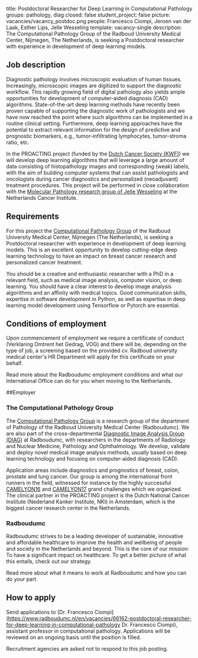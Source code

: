 title: Postdoctoral Researcher for Deep Learning in Computational Pathology
groups: pathology, diag
closed: false
student_project: false
picture: vacancies/vacancy_postdoc.png
people: Francesco Ciompi, Jeroen van der Laak, Esther Lips, Jelle Wesseling 
template: vacancy-single
description: The Computational Pathology Group of the Radboud University Medical Center, Nijmegen, The Netherlands, is seeking a Postdoctoral researcher with experience in development of deep learning models.

## Job description

Diagnostic pathology involves microscopic evaluation of human tissues. Increasingly, microscopic images are digitized to support the diagnostic workflow. This rapidly growing field of digital pathology also yields ample opportunities for development of computer-aided diagnosis (CAD) algorithms. State-of-the-art deep learning methods have recently been proven capable of supporting the diagnostic work of pathologists and we have now reached the point where such algorithms can be implemented in a routine clinical setting. Furthermore, deep learning approaches have the potential to extract relevant information for the design of predictive and prognostic biomarkers, e.g., tumor-infiltrating lymphocytes, tumor-stroma ratio, etc.

In the PROACTING project (funded by the [Dutch Cancer Society (KWF)](https://www.kwf.nl)) we will develop deep learning algorithms that will leverage a large amount of data consisting of histopathology images and corresponding (weak) labels, with the aim of building computer systems that can assist pathologists and oncologists during cancer diagnostics and personalized (neoadjuvant) treatment procedures. This project will be performed in close collaboration with the [Molecular Pathology research group of Jelle Wesseling](https://www.nki.nl/divisions/molecular-pathology/wesseling-j-group/) at the Netherlands Cancer Institute.

## Requirements

For this project the [Computational Pathology Group](https://www.computationalpathologygroup.eu/) of the Radboud University Medical Center, Nijmegen (The Netherlands), is seeking a Postdoctoral researcher with experience in development of deep learning models. This is an excellent opportunity to develop cutting-edge deep learning technology to have an impact on breast cancer research and personalized cancer treatment.

You should be a creative and enthusiastic researcher with a PhD in a relevant field, such as medical image analysis, computer vision, or deep learning. You should have a clear interest to develop image analysis algorithms and an affinity with medical topics. Good communication skills, expertise in software development in Python, as well as expertise in deep learning model development using Tensorflow or Pytorch are essential.

## Conditions of employment

Upon commencement of employment we require a certificate of conduct (Verklaring Omtrent het Gedrag, VOG) and there will be, depending on the type of job, a screening based on the provided cv. Radboud university medical center's HR Department will apply for this certificate on your behalf.

Read more about the Radboudumc employment conditions and what our International Office can do for you when moving to the Netherlands.

##Employer

### The Computational Pathology Group
The [Computational Pathology Group](https://www.computationalpathologygroup.eu/) is a research group of the department of Pathology of the Radboud University Medical Center (Radboudumc). We are also part of the cross-departmental [Diagnostic Image Analysis Group (DIAG)](http://diagnijmegen.nl/index.php/Home) at Radboudumc, with researchers in the departments of Radiology and Nuclear Medicine, Pathology and Ophthalmology. We develop, validate and deploy novel medical image analysis methods, usually based on deep learning technology and focusing on computer-aided diagnosis (CAD).

Application areas include diagnostics and prognostics of breast, colon, prostate and lung cancer. Our group is among the international front runners in the field, witnessed for instance by the highly successful [CAMELYON16](https://camelyon16.grand-challenge.org/) and [CAMELYON17](https://camelyon17.grand-challenge.org/) grand challenges which we organized. The clinical partner in the PROACTING project is the Dutch National Cancer Institute (Nederland Kanker Institute, NKI) in Amsterdam, which is the biggest cancer research center in the Netherlands.

### Radboudumc
Radboudumc strives to be a leading developer of sustainable, innovative and affordable healthcare to improve the health and wellbeing of people and society in the Netherlands and beyond. This is the core of our mission: To have a significant impact on healthcare. To get a better picture of what this entails, check out our strategy.

Read more about what it means to work at Radboudumc and how you can do your part.

## How to apply
Send applications to [Dr. Francesco Ciompi](https://www.radboudumc.nl/en/vacancies/66162-postdoctoral-researcher-for-deep-learning-in-computational-pathology Dr. Francesco Ciompi), assistant professor in computational pathology. Applications will be reviewed on an ongoing basis until the position is filled.

Recruitment agencies are asked not to respond to this job posting.
